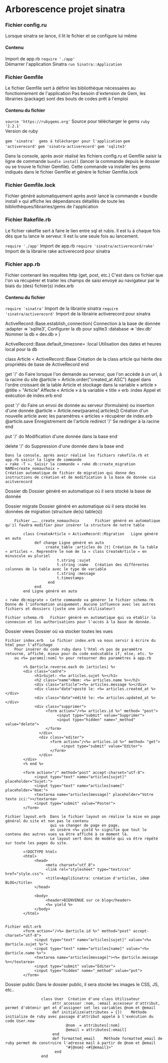 # Arborescence projet sinatra
				
### Fichier config.ru	

Lorsque sinatra se lance, il lit le fichier et se configure lui même

#### Contenu

Import de app.rb
`require './app'`	
Démarrer l'application Sinatra
`run Sinatra::Application`
				
### Fichier	Gemfile

Le fichier Gemfile sert à définir les bibliothèque nécessaires au fonctionnement de l'application
Pas besoin d'extension de Gem, les librairies (package) sont des bouts de codes prêt à l'emploi
				
#### Contenu du fichier

`source 'https://rubygems.org'`	
Source pour télécharger le gems
`ruby '2.2.1'`	
Version de ruby

`gem 'sinatra'	gems à télécharger pour l'application`
`gem 'activerecord'`
`gem 'sinatra-activerecord'`
`gem 'sqlite3'`
				
Dans la console, après avoir réalisé les fichiers config.ru et Gemfile saisir la ligne de commande `bundle install` (lancer la commande depuis le dossier ou se trouve le fichier Gemfile). 
Cette commande va installer les gems indiqués dans le fichier Gemfile et génère le fichier Gemfile.lock
				
### Fichier	Gemfile.lock
Fichier généré automatiquement après avoir lancé la commande « bundle install » qui affiche les dépendances détaillés de toute les bibliothèques/librairies/gems de l'application
				

### Fichier	Rakefile.rb
Le fichier rakefile sert à faire le lien entre sql et rubis. Il est lu à chaque fois dès que tu lance le serveur. 
Il est lu une seule fois au lancement.
				
`require './app'`
Import de app.rb
`require 'sinatra/activerecord/rake'`	
Import de la librairie rake activerecord pour sinatra
	
### Fichier	app.rb
Fichier contenant les requêtes http (get, post, etc.)
					C'est dans ce fichier que l'on va récupérer et traiter les champs de saisi envoyé au navigateur par le biais du (des) fichier(s) 				index.erb		
						
#### Contenu du fichier
`require 'sinatra'`
Import de la librairie sinatra
`require 'sinatra/activerecord'`
Import de la librairie activerecord pour sinatra

	
ActiveRecord::Base.establish_connection(	Connection à la base de donnée
:adapter => 'sqlite3',	Configurer la db pour sqlite3
:database => 'dev.db'	Nommer la db « dev.db »
)	
	
ActiveRecord::Base.default_timezone= :local	Utilisation des dates et heures local pour la db
	
class Article < ActiveRecord::Base	Création de la class article qui hérite des propriétés de base de ActiveRecord
end	
	
get '/' do 	Faire lorsque l'on demande au serveur, que l'on accède à un url, à la racine du site
     @article = Article.order("created_at ASC")	Appel dans l'ordre croissant de la table Article et stockage dans la variable « article »
     @title = "Article" 	Affecte « Article » à la variable « title »
     erb :index	Appel et exécution de index.erb
end	
	
post '/' do	Faire un envoi de donnée au serveur (formulaire) ou insertion d'une donnée
     @article = Article.new(params[:articles])	Création d'un nouvelle article avec les paramètres « articles » récupérer de index.erb
     @article.save	Enregistrement de l'article
     redirect '/'	Se rediriger à la racine
end	
	
put '/' do	Modification d'une donnée dans la base
end	
	
delete '/' do	Suppression d'une donnée dans la base
end	
				
				
	Dans la console, après avoir réalisé les fichiers rakefile.rb et app.rb saisir la ligne de commande
	« rake -T ». Saisir la commande « rake db:create_migration NAME=create_nomauchoix »
	Création automatique de fichier de migration qui donne des instructions de création et de modification à la base de donnée via acitverecord
				
Dossier	db			Dossier généré en automatique où il sera stocké la base de donnée
				
Dossier migrate		Dossier généré en automatique où il sera stocké les données de migration (structure de(s) 
					table(s))
				
		Fichier ……._create_nomauchoix		Fichier généré en automatique qu'il faudra modifier pour insérer la structure de notre table
				
			class CreateArticle < ActiveRecord::Migration	Ligne généré en auto
			     def change	Ligne généré en auto
			          create_table :articles do |t|	Création de la table « articles ». Reprendre le nom de la « class CreateArticle » en minuscule au pluriel
			               t.string :sujet	
			               t.string :name	Création des différentes colonnes de la table avec le type de variable
			               t.string :message	
			               t.timestamps	
			           end	
			     end	
			end	Ligne généré en auto
				
	« rake db:migrate » Cette commande va générer le fichier schema.rb
	Donne de l'information uniquement. Aucune influence avec les autres fichiers et dossiers (juste une info utilisateur)
				
	Fichier schema.rb	Fichier généré en automatique qui va établir la connexion et les authorisations pour l'accés à la base de donnée.
				
				
Dossier	views	Dossier où va stocker toutes les vues
				
	Fichier index.erb	Le fichier index.erb va nous servir à écrire du html pour l'affichage
		Pour insérer du code ruby dans l'html <% pas de paramètre retourné, affiché, mieux pour du code exécutable if, else, etc. %>		
		ou <%= params[:nom] %> pour retourner des paramètres à app.rb		
				
			<% @article.reverse.each do |articles| %>	
			<div class="cadre">	
			     <h1>Sujet: <%= articles.sujet %></h1>	
			     <h2 class="name">Nom: <%= articles.name %></h2>	
			     <div class="article"><%= articles.message %></div>	
			     <div class="date">posté le: <%= articles.created_at %></div>	
			     <div class="date">édité le: <%= articles.updated_at %></div>	
			     <div class="supprimer">	
			          <form action="/<%= articles.id %>" method= "post">	
			               <input type="submit" value="Supprimer">	
			               <input type="hidden" name="_method" value="delete">	
			          </form>	
			       </div>	
			       <div class="editer">	
			            <form action="/<%= articles.id %>" method= "get">	
			                 <input type="submit" value="Editer">	
			            </form>
			       </div>	
			</div>	
			<% end %>	
				
			<form action="/" method="post" accept-charset="utf-8">	
			     <input type="text" name="articles[sujet]" placeholder="Sujet:">	
			     <input type="text" name="articles[name]" placeholder="Nom:">	
			     <textarea name="articles[message]" placeholder="Votre texte ici:"></textarea>	
			     <input type="submit" value="Poster">	
			</form> 	
				
	Fichier layout.erb	Dans le fichier layout on réalise la mise en page général du site et non pas le contenu 
						qui va changer de page en page,
						on insère <%= yield %> signifie que tout le contenu des autres vues va être affiché à ce moment là.		
						Le layout sert donc de modèle qui va être répété sur toute les pages du site.		
				
			<!DOCTYPE html>	
			<html>	
			     <head>	
			          <meta charset="utf_8">	
			          <link rel="stylesheet" type="text/css" href="style.css">	
			          <title>AppliSinatra: création d'articles, idem BLOG</title>	
			     </head>	
				
			     <body>	
			          <header>BIENVENUE sur ce blog</header>	
			          <%= yield %>	
			     </body>	
			</html>	
				
				
	Fichier edit.erb
			<form action="/<%= @article.id %>" method="post" accept-charset="utf-8">	
			     <input type="text" name="articles[sujet]" value="<%= @article.sujet %>">	
			     <input type="text" name="articles[name]" value="<%= @article.name %>">	
			     <textarea name="articles[message]"><%= @article.message %></textarea>	
			     <input type="submit" value="Editer">	
			     <input type="hidden" name="_method" value="put">	
			</form> 	
				
				
Dossier	public		Dans le dossier public, il sera stocké les images le CSS, JS, etc..
				
					class User	Création d'une class Utilisateur
					     attr_accessor :nom, :email	accesseur d'attribut, permet d'obtenir get et d'assigner set les variables @nom et @email
					     def initialize(attributes = {})	Méthode initialize de ruby avec passage d'attribut appelé à l'exécution du code User.new
					           @nom  = attributes[:nom]	
					           @email = attributes[:email]	
					     end	
					     def formatted_email	Méthode formatted_email de ruby permet de construire l'adresse mail à partir de @nom et @email
					           "#{@nom} <#{@email}>"	
					      end	
					end	

